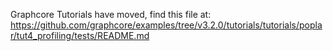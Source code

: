 Graphcore Tutorials have moved, find this file at:
https://github.com/graphcore/examples/tree/v3.2.0/tutorials/tutorials/poplar/tut4_profiling/tests/README.md
